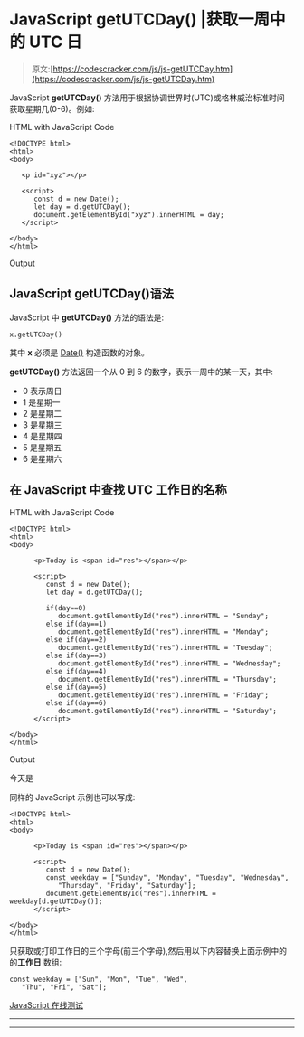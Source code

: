 # JavaScript getUTCDay() |获取一周中的 UTC 日

> 原文:[https://codescracker.com/js/js-getUTCDay.htm](https://codescracker.com/js/js-getUTCDay.htm)

JavaScript **getUTCDay()** 方法用于根据协调世界时(UTC)或格林威治标准时间 获取星期几(0-6)。例如:

HTML with JavaScript Code

```
<!DOCTYPE html>
<html>
<body>

   <p id="xyz"></p>

   <script>
      const d = new Date();
      let day = d.getUTCDay();
      document.getElementById("xyz").innerHTML = day;
   </script>

</body>
</html>
```

Output

## JavaScript getUTCDay()语法

JavaScript 中 **getUTCDay()** 方法的语法是:

```
x.getUTCDay()
```

其中 **x** 必须是 [Date()](/js/js-date-constructor.htm) 构造函数的对象。

**getUTCDay()** 方法返回一个从 0 到 6 的数字，表示一周中的某一天，其中:

*   0 表示周日
*   1 是星期一
*   2 是星期二
*   3 是星期三
*   4 是星期四
*   5 是星期五
*   6 是星期六

## 在 JavaScript 中查找 UTC 工作日的名称

HTML with JavaScript Code

```
<!DOCTYPE html>
<html>
<body>

      <p>Today is <span id="res"></span></p>

      <script>
         const d = new Date();
         let day = d.getUTCDay();

         if(day==0)
            document.getElementById("res").innerHTML = "Sunday";
         else if(day==1)
            document.getElementById("res").innerHTML = "Monday";
         else if(day==2)
            document.getElementById("res").innerHTML = "Tuesday";
         else if(day==3)
            document.getElementById("res").innerHTML = "Wednesday";
         else if(day==4)
            document.getElementById("res").innerHTML = "Thursday";
         else if(day==5)
            document.getElementById("res").innerHTML = "Friday";
         else if(day==6)
            document.getElementById("res").innerHTML = "Saturday";
      </script>

</body>
</html>
```

Output

今天是

同样的 JavaScript 示例也可以写成:

```
<!DOCTYPE html>
<html>
<body>

      <p>Today is <span id="res"></span></p>

      <script>
         const d = new Date();
         const weekday = ["Sunday", "Monday", "Tuesday", "Wednesday",
            "Thursday", "Friday", "Saturday"];
         document.getElementById("res").innerHTML = weekday[d.getUTCDay()];
      </script>

</body>
</html>
```

只获取或打印工作日的三个字母(前三个字母),然后用以下内容替换上面示例中的 的**工作日** [数组](/js/js-arrays.htm):

```
const weekday = ["Sun", "Mon", "Tue", "Wed",
   "Thu", "Fri", "Sat"];
```

[JavaScript 在线测试](/exam/showtest.php?subid=6)

* * *

* * *